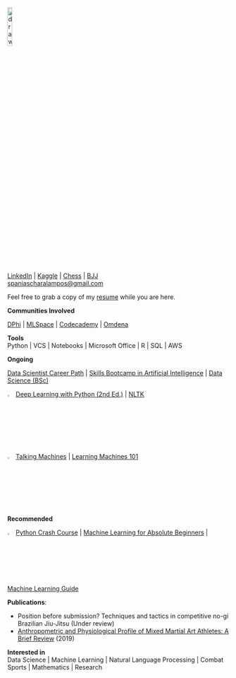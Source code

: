 <img src="https://avatars.githubusercontent.com/u/78966278?v=4" alt="drawing" width="15%"/>  

[LinkedIn](https://www.linkedin.com/in/charalamposspanias/) | [Kaggle](https://www.kaggle.com/cspanias) | [Chess](https://www.chess.com/member/spaniasch) | [BJJ](https://smoothcomp.com/en/profile/101916)  
spaniascharalampos@gmail.com  

Feel free to grab a copy of my [resume](https://drive.google.com/file/d/10_o6X0mdp6ivJW7FZl-7LnuP01U0OtPI/view?usp=sharing) while you are here.

__Communities Involved__ <br>

[DPhi](https://dphi.tech/community/) \| [MLSpace](https://discord.com/invite/4RMwz64gdH) \| [Codecademy](https://www.codecademy.com/) \| [Omdena](https://omdena.com/)

__Tools__ <br>
Python | VCS | Notebooks | Microsoft Office | R | SQL | AWS

__Ongoing__ <br>

[Data Scientist Career Path](https://www.codecademy.com/learn/paths/data-science) \| [Skills Bootcamp in Artificial Intelligence](https://instituteofcoding.org/skillsbootcamps/course/skills-bootcamp-in-artificial-intelligence/) | [Data Science (BSc)](https://www.open.ac.uk/courses/statistics/degrees/bsc-data-science-r38)


<img src="https://www.clipartmax.com/png/full/218-2188573_reading-filled-icon-reading-logo-black-png.png" alt="reading" width="3%" /> [Deep Learning with Python (2nd Ed.)](https://www.manning.com/books/deep-learning-with-python) | [NLTK](https://www.nltk.org/book/)  


<img src="https://datarespons.com/wp-content/uploads/2019/01/podcast-icon.png" alt="podcast" width="3%" /> [Talking Machines](http://www.thetalkingmachines.com/) | [Learning Machines 101](https://www.learningmachines101.com/)  

__Recommended__ <br>

<img src="https://static.vecteezy.com/system/resources/thumbnails/000/422/468/small/Multimedia__28107_29.jpg" alt="studying" width="3%"/> [Python Crash Course](https://nostarch.com/pythoncrashcourse2e) | [Machine Learning for Absolute Beginners](https://www.amazon.co.uk/Machine-Learning-Absolute-Beginners-Introduction/dp/B08RR7GC3C/ref=pd_lpo_1?pd_rd_i=B08RR7GC3C&psc=1) | [Machine Learning Guide](https://ocdevel.com/mlg)

__Publications__: <br>
- Position before submission? Techniques and tactics in competitive no-gi Brazilian Jiu-Jitsu (Under review)
- [Anthropometric and Physiological Profile of Mixed Martial Art Athletes: A Brief Review](https://www.mdpi.com/2075-4663/7/6/146) (2019)  

__Interested in__ <br>
Data Science | Machine Learning | Natural Language Processing | Combat Sports | Mathematics | Research
